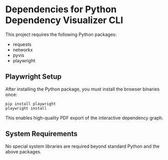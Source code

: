 # Dependencies for Python Dependency Visualizer CLI

This project requires the following Python packages:

- requests
- networkx
- pyvis
- playwright

## Playwright Setup
After installing the Python package, you must install the browser binaries once:

```
pip install playwright
playwright install
```

This enables high-quality PDF export of the interactive dependency graph.

## System Requirements
No special system libraries are required beyond standard Python and the above packages. 